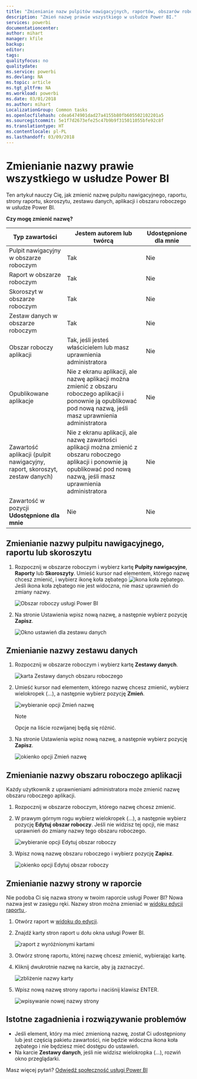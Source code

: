 ```yaml
---
title: "Zmienianie nazw pulpitów nawigacyjnych, raportów, obszarów roboczych, stron raportu, zestawów danych"
description: "Zmień nazwę prawie wszystkiego w usłudze Power BI."
services: powerbi
documentationcenter: 
author: mihart
manager: kfile
backup: 
editor: 
tags: 
qualityfocus: no
qualitydate: 
ms.service: powerbi
ms.devlang: NA
ms.topic: article
ms.tgt_pltfrm: NA
ms.workload: powerbi
ms.date: 03/01/2018
ms.author: mihart
LocalizationGroup: Common tasks
ms.openlocfilehash: cdea6474901dad27a4155b80fb605502102201a5
ms.sourcegitcommit: 5e1f7d2673efe25c47b9b9f315011055bfe92c8f
ms.translationtype: HT
ms.contentlocale: pl-PL
ms.lasthandoff: 03/09/2018
---
```

# <a name="rename-almost-anything-in-power-bi-service"></a>Zmienianie nazwy prawie wszystkiego w usłudze Power BI
Ten artykuł nauczy Cię, jak zmienić nazwę pulpitu nawigacyjnego, raportu, strony raportu, skoroszytu, zestawu danych, aplikacji i obszaru roboczego w usłudze Power BI.

**Czy mogę zmienić nazwę?**

| Typ zawartości | Jestem autorem lub twórcą | Udostępnione dla mnie |
| --- | --- | --- |
| Pulpit nawigacyjny w obszarze roboczym |Tak |Nie |
| Raport w obszarze roboczym |Tak |Nie |
| Skoroszyt w obszarze roboczym |Tak |Nie |
| Zestaw danych w obszarze roboczym |Tak |Nie |
| Obszar roboczy aplikacji |Tak, jeśli jesteś właścicielem lub masz uprawnienia administratora |Nie |
| Opublikowane aplikacje |Nie z ekranu aplikacji, ale nazwę aplikacji można zmienić z obszaru roboczego aplikacji i ponownie ją opublikować pod nową nazwą, jeśli masz uprawnienia administratora |Nie |
| Zawartość aplikacji (pulpit nawigacyjny, raport, skoroszyt, zestaw danych) |Nie z ekranu aplikacji, ale nazwę zawartości aplikacji można zmienić z obszaru roboczego aplikacji i ponownie ją opublikować pod nową nazwą, jeśli masz uprawnienia administratora |Nie |
| Zawartość w pozycji **Udostępnione dla mnie** |Nie |Nie |

## <a name="rename-a-dashboard-report-or-workbook"></a>Zmienianie nazwy pulpitu nawigacyjnego, raportu lub skoroszytu
1. Rozpocznij w obszarze roboczym i wybierz kartę **Pulpity nawigacyjne**, **Raporty** lub **Skoroszyty**. Umieść kursor nad elementem, którego nazwę chcesz zmienić, i wybierz ikonę koła zębatego ![ikona koła zębatego](media/service-rename/powerbi-cog-icon.png). Jeśli ikona koła zębatego nie jest widoczna, nie masz uprawnień do zmiany nazwy.
   
   ![Obszar roboczy usługi Power BI](media/service-rename/power-bi-workspace-dashboards.png)
2. Na stronie Ustawienia wpisz nową nazwę, a następnie wybierz pozycję **Zapisz**.
   
   ![Okno ustawień dla zestawu danych](media/service-rename/power-bi-rename-dashboard2.png)

## <a name="rename-a-dataset"></a>Zmienianie nazwy zestawu danych
1. Rozpocznij w obszarze roboczym i wybierz kartę **Zestawy danych**.
   
   ![karta Zestawy danych obszaru roboczego](media/service-rename/power-bi-ellipses.png)
2. Umieść kursor nad elementem, którego nazwę chcesz zmienić, wybierz wielokropek (...), a następnie wybierz pozycję **Zmień**.  
   
      ![wybieranie opcji Zmień nazwę](media/service-rename/power-bi-rename-datasets.png)
   
   > [!NOTE]
   > Opcje na liście rozwijanej będą się różnić.
   > 
   > 
3. Na stronie Ustawienia wpisz nową nazwę, a następnie wybierz pozycję **Zapisz**.
   
     ![okienko opcji Zmień nazwę](media/service-rename/power-bi-rename.png)

## <a name="rename-an-app-workspace"></a>Zmienianie nazwy obszaru roboczego aplikacji
Każdy użytkownik z uprawnieniami administratora może zmienić nazwę obszaru roboczego aplikacji.

1. Rozpocznij w obszarze roboczym, którego nazwę chcesz zmienić.
2. W prawym górnym rogu wybierz wielokropek (...), a następnie wybierz pozycję **Edytuj obszar roboczy**. Jeśli nie widzisz tej opcji, nie masz uprawnień do zmiany nazwy tego obszaru roboczego. 
   
    ![wybieranie opcji Edytuj obszar roboczy](media/service-rename/power-bi-edit-workspace.png)
3. Wpisz nową nazwę obszaru roboczego i wybierz pozycję **Zapisz**.
   
   ![okienko opcji Edytuj obszar roboczy](media/service-rename/power-bi-workspace-rename.png)

## <a name="rename-a-page-in-a-report"></a>Zmienianie nazwy strony w raporcie
Nie podoba Ci się nazwa strony w twoim raporcie usługi Power BI?  Nowa nazwa jest w zasięgu ręki. Nazwy stron można zmieniać w [widoku edycji raportu ](service-interact-with-a-report-in-editing-view.md).

1. Otwórz raport w [widoku do edycji](service-reading-view-and-editing-view.md).
2. Znajdź karty stron raport u dołu okna usługi Power BI.
   
    ![raport z wyróżnionymi kartami](media/service-rename/report-page-tabs-new.png)
3. Otwórz stronę raportu, której nazwę chcesz zmienić, wybierając kartę.
4. Kliknij dwukrotnie nazwę na karcie, aby ją zaznaczyć.  
   
    ![zbliżenie nazwy karty](media/service-rename/hilite-tab.png)
5. Wpisz nową nazwę strony raportu i naciśnij klawisz ENTER.
   
    ![wpisywanie nowej nazwy strony](media/service-rename/new-name.png)

## <a name="considerations-and-troubleshooting"></a>Istotne zagadnienia i rozwiązywanie problemów
* Jeśli element, który ma mieć zmienioną nazwę, został Ci udostępniony lub jest częścią pakietu zawartości, nie będzie widoczna ikona koła zębatego i nie będziesz mieć dostępu do ustawień.
* Na karcie **Zestawy danych**, jeśli nie widzisz wielokropka (...), rozwiń okno przeglądarki.

Masz więcej pytań? [Odwiedź społeczność usługi Power BI](http://community.powerbi.com/)

